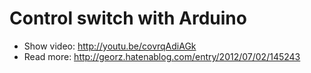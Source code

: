Control switch with Arduino
======================

* Show video: http://youtu.be/covrqAdiAGk
* Read more: http://georz.hatenablog.com/entry/2012/07/02/145243
